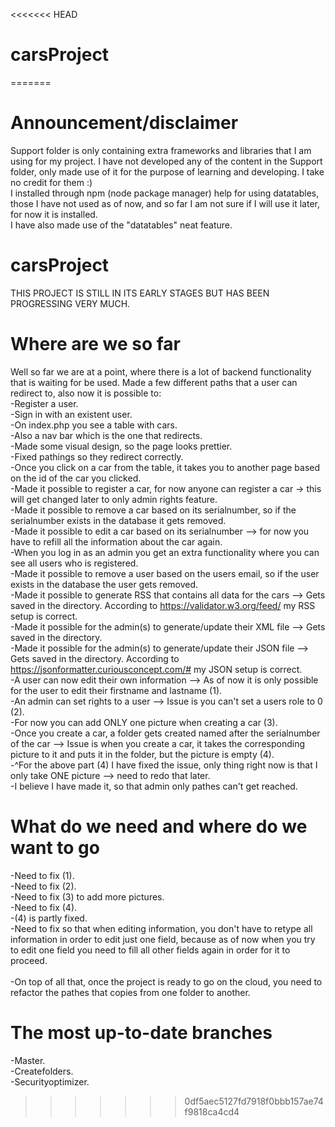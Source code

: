 <<<<<<< HEAD
# carsProject
=======
# Announcement/disclaimer
Support folder is only containing extra frameworks and libraries that I am using for my project.
I have not developed any of the content in the Support folder, only made use of it for the purpose of learning and developing.
I take no credit for them :) \
I installed through npm (node package manager) help for using datatables, those I have not used as of now, and so far
I am not sure if I will use it later, for now it is installed.\
I have also made use of the "datatables" neat feature.
# carsProject
THIS PROJECT IS STILL IN ITS EARLY STAGES BUT HAS BEEN PROGRESSING VERY MUCH.

# Where are we so far
Well so far we are at a point, where there is a lot of backend functionality that is waiting for be used.
Made a few different paths that a user can redirect to, also now it is possible to:\
  -Register a user.\
  -Sign in with an existent user.\
  -On index.php you see a table with cars.\
  -Also a nav bar which is the one that redirects.\
  -Made some visual design, so the page looks prettier.\
  -Fixed pathings so they redirect correctly.\
  -Once you click on a car from the table, it takes you to another page based on the id of the car you clicked.\
  -Made it possible to register a car, for now anyone can register a car -> this will get changed later to only admin rights feature.\
  -Made it possible to remove a car based on its serialnumber, so if the serialnumber exists in the database it gets removed.\
  -Made it possible to edit a car based on its serialnumber --> for now you have to refill all the information about the car again.\
  -When you log in as an admin you get an extra functionality where you can see all users who is registered.\
  -Made it possible to remove a user based on the users email, so if the user exists in the database the user gets removed.\
  -Made it possible to generate RSS that contains all data for the cars --> Gets saved in the directory. According to https://validator.w3.org/feed/ my RSS setup is correct.\
  -Made it possible for the admin(s) to generate/update their XML file --> Gets saved in the directory.\
  -Made it possible for the admin(s) to generate/update their JSON file --> Gets saved in the directory. According to https://jsonformatter.curiousconcept.com/# my JSON setup is correct.\
  -A user can now edit their own information --> As of now it is only possible for the user to edit their firstname and lastname (1).\
  -An admin can set rights to a user --> Issue is you can't set a users role to 0 (2).\
  -For now you can add ONLY one picture when creating a car (3).\
  -Once you create a car, a folder gets created named after the serialnumber of the car --> Issue is when you create a car, it takes the corresponding picture to it and puts it in the folder, but the picture is empty (4).\
  -^For the above part (4) I have fixed the issue, only thing right now is that I only take ONE picture --> need to redo that later.\
  -I believe I have made it, so that admin only pathes can't get reached.


# What do we need and where do we want to go
  -Need to fix (1).\
  -Need to fix (2).\
  -Need to fix (3) to add more pictures.\
  -Need to fix (4).\
  -(4) is partly fixed.\
  -Need to fix so that when editing information, you don't have to retype all information in order to edit just one field, because as of now when you try to edit one field you need to fill all other fields again in order for it to proceed.
  \
  \
  -On top of all that, once the project is ready to go on the cloud, you need to refactor the pathes that copies from one folder to another.

# The most up-to-date branches
  -Master.\
  -Createfolders.\
  -Securityoptimizer.
>>>>>>> 0df5aec5127fd7918f0bbb157ae74f9818ca4cd4
